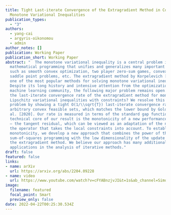 ```yaml
---
title: Tight Last-iterate Convergence of the Extragradient Method in Constrained
  Monotone Variational Inequalities
publication_types:
  - "3"
authors:
  - yang-cai
  - argyris-oikonomou
  - admin
author_notes: []
publication: Working Paper
publication_short: Working Paper
abstract: "  The monotone variational inequality is a central problem in
  mathematical programming that unifies and generalizes many important settings
  such as smooth convex optimization, two player zero-sum games, convex-concave
  saddle point problems, etc. The extragradient method by Korpelevich [1976] is
  one of the most popular methods for solving monotone variational inequalities.
  Despite its long history and intensive attention from the optimization and
  machine learning community, the following major problem remains open. What is
  the last-iterate convergence rate of the extragradient method for monotone and
  Lipschitz variational inequalities with constraints? We resolve this open
  problem by showing a tight O(1/\\sqrt{T}) last-iterate convergence rate for
  arbitrary convex feasible sets, which matches the lower bound by Golowich et
  al. [2020]. Our rate is measured in terms of the standard gap function. The
  technical core of our result is the monotonicity of a new performance measure
  – the tangent residual, which can be viewed as an adaptation of the norm of
  the operator that takes the local constraints into account. To establish the
  monotonicity, we develop a new approach that combines the power of the
  sum-of-squares programming with the low dimensionality of the update rule of
  the extragradient method. We believe our approach has many additional
  applications in the analysis of iterative methods."
draft: false
featured: false
links:
- name: arXiv
  url: https://arxiv.org/abs/2204.09228
- name: video
  url: https://www.youtube.com/watch?v=cFYABnzjvJI&t=1s&ab_channel=SimonsInstitute
image:
  filename: featured
  focal_point: Smart
  preview_only: false
date: 2022-04-22T00:25:30.534Z
---
```

